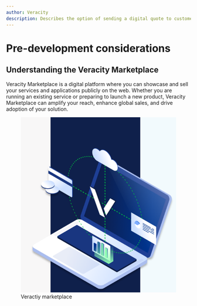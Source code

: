 ```yaml
---
author: Veracity
description: Describes the option of sending a digital quote to customers
---
```



# Pre-development considerations
## Understanding the Veracity Marketplace
Veracity Marketplace is a digital platform where you can showcase and sell your services and applications publicly on the web. Whether you are running an existing service or preparing to launch a new product, Veracity Marketplace can amplify your reach, enhance global sales, and drive adoption of your solution. 


<figure>
	<img src="assets/veracity-marketplace.png"/>
	<figcaption>Veractiy marketplace</figcaption>
</figure>